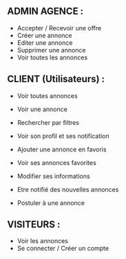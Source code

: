 ## ADMIN AGENCE : 

- Accepter / Recevoir une offre
- Créer une annonce
- Editer une annonce
- Supprimer une annonce
- Voir toutes les annonces


## CLIENT (Utilisateurs) : 

- Voir toutes annonces
- Voir une annonce
- Rechercher par filtres
- Voir son profil et ses notification
- Ajouter une annonce en favoris
- Voir ses annonces favorites
- Modifier ses informations

- Etre notifié des nouvelles annonces
- Postuler à une annonce



## VISITEURS :

- Voir les annonces
- Se connecter / Créer un compte
